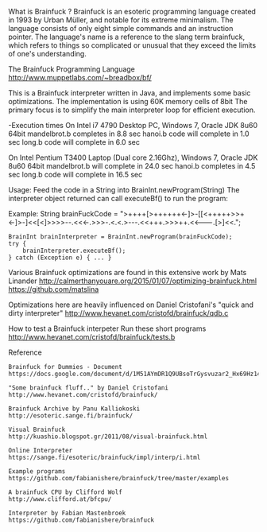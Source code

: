 What is Brainfuck ?
Brainfuck is an esoteric programming language created in 1993 by Urban Müller, and notable for its extreme minimalism.
The language consists of only eight simple commands and an instruction pointer. 
The language's name is a reference to the slang term brainfuck, which refers to things so complicated or unusual
that they exceed the limits of one's understanding.

The Brainfuck Programming Language
http://www.muppetlabs.com/~breadbox/bf/

This is a Brainfuck interpreter written in Java, and implements some basic optimizations. 
The implementation is using 60K memory cells of 8bit
The primary focus is to simplify the main interpreter loop for efficient execution.

-Execution times
On Intel i7 4790 Desktop PC, Windows 7, Oracle JDK 8u60 64bit
mandelbrot.b completes in 8.8 sec
hanoi.b code will complete in 1.0 sec
long.b code will complete in 6.0 sec

On Intel Pentium T3400 Laptop (Dual core 2.16Ghz), Windows 7, Oracle JDK 8u60 64bit
mandelbrot.b will complete in 24.0 sec
hanoi.b completes in 4.5 sec
long.b code will complete in 16.5 sec

Usage:
Feed the code in a String into BrainInt.newProgram(String)
The interpreter object returned can call executeBf() to run the program:

Example:
	String brainFuckCode = ">++++[>++++++<-]>-[[<+++++>>+<-]>-]<<[<]>>>>--.<<<-.>>>-.<.<.>---.<<+++.>>>++.<<---.[>]<<.";

	BrainInt brainInterpreter = BrainInt.newProgram(brainFuckCode);
	try {
		brainInterpreter.executeBf();
	} catch (Exception e) { ... }
 

Various Brainfuck optimizations are found in this extensive work by Mats Linander
http://calmerthanyouare.org/2015/01/07/optimizing-brainfuck.html
https://github.com/matslina

Optimizations here are heavily influenced on Daniel Cristofani's "quick and dirty interpreter"
http://www.hevanet.com/cristofd/brainfuck/qdb.c

How to test a Brainfuck interpeter
Run these short programs  http://www.hevanet.com/cristofd/brainfuck/tests.b


Reference

	Brainfuck for Dummies - Document
	https://docs.google.com/document/d/1M51AYmDR1Q9UBsoTrGysvuzar2_Hx69Hz14tsQXWV6M/edit

	"Some brainfuck fluff.." by Daniel Cristofani
	http://www.hevanet.com/cristofd/brainfuck/

	Brainfuck Archive by Panu Kalliokoski 
	http://esoteric.sange.fi/brainfuck/

	Visual Brainfuck
	http://kuashio.blogspot.gr/2011/08/visual-brainfuck.html

	Online Interpreter
	https://sange.fi/esoteric/brainfuck/impl/interp/i.html

	Example programs
	https://github.com/fabianishere/brainfuck/tree/master/examples

	A brainfuck CPU by Clifford Wolf
	http://www.clifford.at/bfcpu/

	Interpreter by Fabian Mastenbroek
	https://github.com/fabianishere/brainfuck


